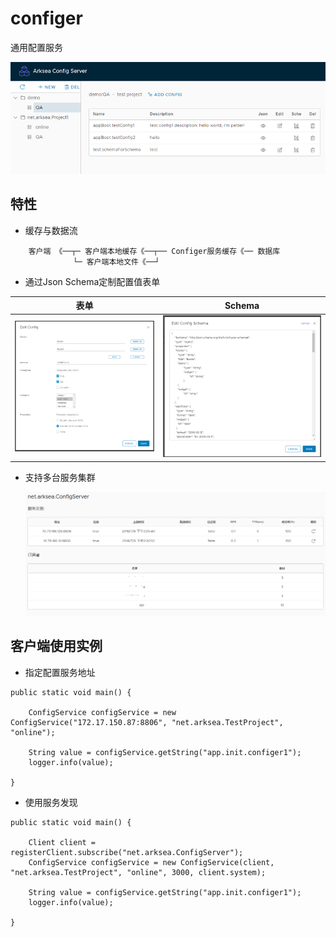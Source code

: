 # configer
通用配置服务

  ![image](./docs/images/readme-main.png)
  
## 特性
 - 缓存与数据流
```
    客户端 《──┬─ 客户端本地缓存《──┬── Configer服务缓存《── 数据库
              └─ 客户端本地文件《──┘
```
 - 通过Json Schema定制配置值表单

  | 表单 | Schema |
  | ---- | ---- |
  |![image](./docs/images/readme-edit-config.png) | ![image](./docs/images/readme-edit-schema.png)|

 - 支持多台服务集群
 
   ![image](./docs/images/readme-reg-sub.png)

## 客户端使用实例

 - 指定配置服务地址

```
public static void main() {

    ConfigService configService = new ConfigService("172.17.150.87:8806", "net.arksea.TestProject", "online");
    
    String value = configService.getString("app.init.configer1");
    logger.info(value);

}
```

 - 使用服务发现
 
```
public static void main() {
    
    Client client = registerClient.subscribe("net.arksea.ConfigServer");
    ConfigService configService = new ConfigService(client, "net.arksea.TestProject", "online", 3000, client.system);
    
    String value = configService.getString("app.init.configer1");
    logger.info(value);

}
```
